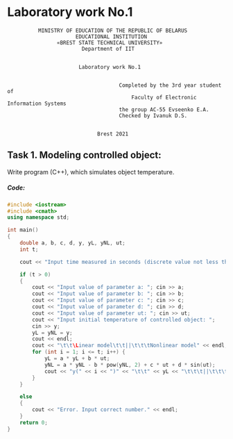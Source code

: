 # Laboratory work No.1              
              MINISTRY OF EDUCATION OF THE REPUBLIC OF BELARUS
                          EDUCATIONAL INSTITUTION 
                    «BREST STATE TECHNICAL UNIVERSITY»        
                            Department of IIT


                           Laboratory work No.1 


	                                	Completed by the 3rd year student of 
                                            Faculty of Electronic Information Systems
	                                	the group AC-55 Evseenko E.A.
                                 		Checked by Ivanuk D.S.


                                 Brest 2021

## Task 1. Modeling controlled object: 
Write program (C++), which simulates object temperature.

##### Code:
```C++
#include <iostream>
#include <cmath>
using namespace std;

int main() 
{
	double a, b, c, d, y, yL, yNL, ut; 
	int t;

	cout << "Input time measured in seconds (discrete value not less than 1): "; cin >> t;

	if (t > 0)
	{
		cout << "Input value of parameter a: "; cin >> a;
		cout << "Input value of parameter b: "; cin >> b;
		cout << "Input value of parameter c: "; cin >> c;
		cout << "Input value of parameter d: "; cin >> d;
		cout << "Input value of parameter ut: "; cin >> ut;
		cout << "Input initial temperature of controlled object: ";
		cin >> y;
		yL = yNL = y;
		cout << endl;
		cout << "\t\t\Linear model\t\t||\t\t\tNonlinear model" << endl;
		for (int i = 1; i <= t; i++) {
			yL = a * yL + b * ut;
			yNL = a * yNL - b * pow(yNL, 2) + c * ut + d * sin(ut);
			cout << "y(" << i << ")" << "\t\t" << yL << "\t\t\t||\t\t\t" << yNL << endl;
		}
	}

	else
	{
		cout << "Error. Input correct number." << endl;
	}
	return 0;
}
```
